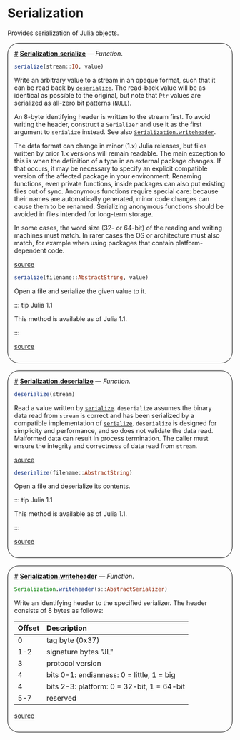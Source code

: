 


# Serialization

Provides serialization of Julia objects.
<div style='border-width:1px; border-style:solid; border-color:black; padding: 1em; border-radius: 25px;'>
<a id='Serialization.serialize' href='#Serialization.serialize'>#</a>&nbsp;<b><u>Serialization.serialize</u></b> &mdash; <i>Function</i>.




```julia
serialize(stream::IO, value)
```


Write an arbitrary value to a stream in an opaque format, such that it can be read back by [`deserialize`](/stdlib/Serialization#Serialization.deserialize). The read-back value will be as identical as possible to the original, but note that `Ptr` values are serialized as all-zero bit patterns (`NULL`).

An 8-byte identifying header is written to the stream first. To avoid writing the header, construct a `Serializer` and use it as the first argument to `serialize` instead. See also [`Serialization.writeheader`](/stdlib/Serialization#Serialization.writeheader).

The data format can change in minor (1.x) Julia releases, but files written by prior 1.x versions will remain readable. The main exception to this is when the definition of a type in an external package changes. If that occurs, it may be necessary to specify an explicit compatible version of the affected package in your environment. Renaming functions, even private functions, inside packages can also put existing files out of sync. Anonymous functions require special care: because their names are automatically generated, minor code changes can cause them to be renamed. Serializing anonymous functions should be avoided in files intended for long-term storage.

In some cases, the word size (32- or 64-bit) of the reading and writing machines must match. In rarer cases the OS or architecture must also match, for example when using packages that contain platform-dependent code.


[source](https://github.com/JuliaLang/julia/blob/d0ea96fb3beee191e4f46c76ae048c5a0ef4a3a8/stdlib/Serialization/src/Serialization.jl#L775-L798)



```julia
serialize(filename::AbstractString, value)
```


Open a file and serialize the given value to it.

::: tip Julia 1.1

This method is available as of Julia 1.1.

:::


[source](https://github.com/JuliaLang/julia/blob/d0ea96fb3beee191e4f46c76ae048c5a0ef4a3a8/stdlib/Serialization/src/Serialization.jl#L805-L812)

</div>
<br>
<div style='border-width:1px; border-style:solid; border-color:black; padding: 1em; border-radius: 25px;'>
<a id='Serialization.deserialize' href='#Serialization.deserialize'>#</a>&nbsp;<b><u>Serialization.deserialize</u></b> &mdash; <i>Function</i>.




```julia
deserialize(stream)
```


Read a value written by [`serialize`](/stdlib/Serialization#Serialization.serialize). `deserialize` assumes the binary data read from `stream` is correct and has been serialized by a compatible implementation of [`serialize`](/stdlib/Serialization#Serialization.serialize). `deserialize` is designed for simplicity and performance, and so does not validate the data read. Malformed data can result in process termination. The caller must ensure the integrity and correctness of data read from `stream`.


[source](https://github.com/JuliaLang/julia/blob/d0ea96fb3beee191e4f46c76ae048c5a0ef4a3a8/stdlib/Serialization/src/Serialization.jl#L817-L825)



```julia
deserialize(filename::AbstractString)
```


Open a file and deserialize its contents.

::: tip Julia 1.1

This method is available as of Julia 1.1.

:::


[source](https://github.com/JuliaLang/julia/blob/d0ea96fb3beee191e4f46c76ae048c5a0ef4a3a8/stdlib/Serialization/src/Serialization.jl#L828-L835)

</div>
<br>
<div style='border-width:1px; border-style:solid; border-color:black; padding: 1em; border-radius: 25px;'>
<a id='Serialization.writeheader' href='#Serialization.writeheader'>#</a>&nbsp;<b><u>Serialization.writeheader</u></b> &mdash; <i>Function</i>.




```julia
Serialization.writeheader(s::AbstractSerializer)
```


Write an identifying header to the specified serializer. The header consists of 8 bytes as follows:

| Offset | Description                                |
|:------ |:------------------------------------------ |
| 0      | tag byte (0x37)                            |
| 1-2    | signature bytes &quot;JL&quot;             |
| 3      | protocol version                           |
| 4      | bits 0-1: endianness: 0 = little, 1 = big  |
| 4      | bits 2-3: platform: 0 = 32-bit, 1 = 64-bit |
| 5-7    | reserved                                   |



[source](https://github.com/JuliaLang/julia/blob/d0ea96fb3beee191e4f46c76ae048c5a0ef4a3a8/stdlib/Serialization/src/Serialization.jl#L710-L724)

</div>
<br>
